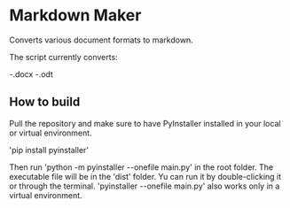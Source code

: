# Markdown Maker

Converts various document formats to markdown.

The script currently converts:

-.docx
-.odt

## How to build
Pull the repository and make sure to have PyInstaller installed in your local or virtual environment.

'pip install pyinstaller'

Then run 'python -m pyinstaller --onefile main.py' in the root folder. The executable file will be in the 'dist' folder. Yu can run it by double-clicking it or through the terminal.
'pyinstaller --onefile main.py' also works only in a virtual environment.
